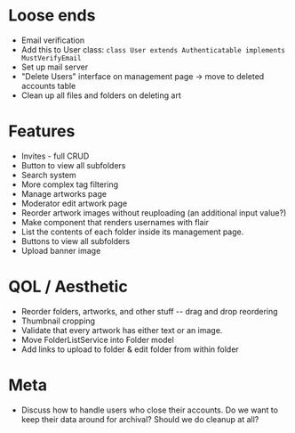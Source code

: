 # Loose ends
- Email verification
 - Add this to User class: `class User extends Authenticatable implements MustVerifyEmail`
 - Set up mail server
- "Delete Users" interface on management page -> move to deleted accounts table
- Clean up all files and folders on deleting art

# Features
- Invites - full CRUD
- Button to view all subfolders
- Search system
- More complex tag filtering
- Manage artworks page
- Moderator edit artwork page
- Reorder artwork images without reuploading (an additional input value?)
- Make component that renders usernames with flair
- List the contents of each folder inside its management page.
- Buttons to view all subfolders
- Upload banner image

# QOL / Aesthetic
- Reorder folders, artworks, and other stuff -- drag and drop reordering
- Thumbnail cropping
- Validate that every artwork has either text or an image.
- Move FolderListService into Folder model
- Add links to upload to folder & edit folder from within folder


# Meta
- Discuss how to handle users who close their accounts. Do we want to keep their data around for archival? Should we do cleanup at all?